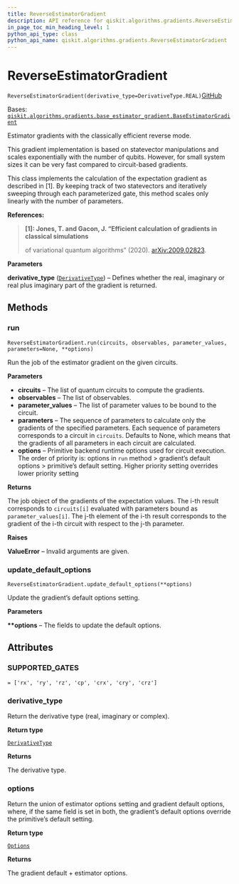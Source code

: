 ```yaml
---
title: ReverseEstimatorGradient
description: API reference for qiskit.algorithms.gradients.ReverseEstimatorGradient
in_page_toc_min_heading_level: 1
python_api_type: class
python_api_name: qiskit.algorithms.gradients.ReverseEstimatorGradient
---
```


# ReverseEstimatorGradient

<span id="qiskit.algorithms.gradients.ReverseEstimatorGradient" />

`ReverseEstimatorGradient(derivative_type=DerivativeType.REAL)`[GitHub](https://github.com/qiskit/qiskit/tree/stable/0.41/qiskit/algorithms/gradients/reverse_gradient/reverse_gradient.py "view source code")

Bases: [`qiskit.algorithms.gradients.base_estimator_gradient.BaseEstimatorGradient`](qiskit.algorithms.gradients.BaseEstimatorGradient "qiskit.algorithms.gradients.base_estimator_gradient.BaseEstimatorGradient")

Estimator gradients with the classically efficient reverse mode.

<Admonition title="Note" type="note">
  This gradient implementation is based on statevector manipulations and scales exponentially with the number of qubits. However, for small system sizes it can be very fast compared to circuit-based gradients.
</Admonition>

This class implements the calculation of the expectation gradient as described in \[1]. By keeping track of two statevectors and iteratively sweeping through each parameterized gate, this method scales only linearly with the number of parameters.

**References:**

> **\[1]: Jones, T. and Gacon, J. “Efficient calculation of gradients in classical simulations**
>
> of variational quantum algorithms” (2020). [arXiv:2009.02823](https://arxiv.org/abs/2009.02823).

**Parameters**

**derivative\_type** ([`DerivativeType`](qiskit.algorithms.gradients.DerivativeType "qiskit.algorithms.gradients.utils.DerivativeType")) – Defines whether the real, imaginary or real plus imaginary part of the gradient is returned.

## Methods

### run

<span id="qiskit.algorithms.gradients.ReverseEstimatorGradient.run" />

`ReverseEstimatorGradient.run(circuits, observables, parameter_values, parameters=None, **options)`

Run the job of the estimator gradient on the given circuits.

**Parameters**

*   **circuits** – The list of quantum circuits to compute the gradients.
*   **observables** – The list of observables.
*   **parameter\_values** – The list of parameter values to be bound to the circuit.
*   **parameters** – The sequence of parameters to calculate only the gradients of the specified parameters. Each sequence of parameters corresponds to a circuit in `circuits`. Defaults to None, which means that the gradients of all parameters in each circuit are calculated.
*   **options** – Primitive backend runtime options used for circuit execution. The order of priority is: options in `run` method > gradient’s default options > primitive’s default setting. Higher priority setting overrides lower priority setting

**Returns**

The job object of the gradients of the expectation values. The i-th result corresponds to `circuits[i]` evaluated with parameters bound as `parameter_values[i]`. The j-th element of the i-th result corresponds to the gradient of the i-th circuit with respect to the j-th parameter.

**Raises**

**ValueError** – Invalid arguments are given.

### update\_default\_options

<span id="qiskit.algorithms.gradients.ReverseEstimatorGradient.update_default_options" />

`ReverseEstimatorGradient.update_default_options(**options)`

Update the gradient’s default options setting.

**Parameters**

**\*\*options** – The fields to update the default options.

## Attributes

<span id="qiskit.algorithms.gradients.ReverseEstimatorGradient.SUPPORTED_GATES" />

### SUPPORTED\_GATES

`= ['rx', 'ry', 'rz', 'cp', 'crx', 'cry', 'crz']`

<span id="qiskit.algorithms.gradients.ReverseEstimatorGradient.derivative_type" />

### derivative\_type

Return the derivative type (real, imaginary or complex).

**Return type**

[`DerivativeType`](qiskit.algorithms.gradients.DerivativeType "qiskit.algorithms.gradients.utils.DerivativeType")

**Returns**

The derivative type.

<span id="qiskit.algorithms.gradients.ReverseEstimatorGradient.options" />

### options

Return the union of estimator options setting and gradient default options, where, if the same field is set in both, the gradient’s default options override the primitive’s default setting.

**Return type**

[`Options`](qiskit.providers.Options "qiskit.providers.options.Options")

**Returns**

The gradient default + estimator options.

